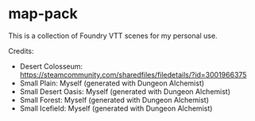 # map-pack
This is a collection of Foundry VTT scenes for my personal use.

Credits:
- Desert Colosseum: https://steamcommunity.com/sharedfiles/filedetails/?id=3001966375
- Small Plain: Myself (generated with Dungeon Alchemist)
- Small Desert Oasis: Myself (generated with Dungeon Alchemist)
- Small Forest: Myself (generated with Dungeon Alchemist)
- Small Icefield: Myself (generated with Dungeon Alchemist)

